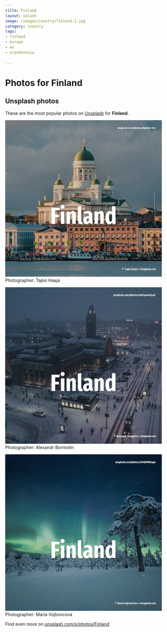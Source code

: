 ```yaml
---
title: Finland
layout: splash
image: /images/country/finland.1.jpg
category: country
tags:
- finland
- europe
- eu
- scandinavia

---
```

# Photos for Finland
 
## Unsplash photos
These are the most popular photos on [Unsplash](https://unsplash.com) for **Finland**.
 
![Finland](/images/country/finland.1.jpg)
Photographer:  Tapio Haaja
 
![Finland](/images/country/finland.2.jpg)
Photographer:  Alexandr Bormotin
 
![Finland](/images/country/finland.3.jpg)
Photographer:  Maria Vojtovicova
 
Find even more on [unsplash.com/s/photos/Finland](https://unsplash.com/s/photos/Finland)
 
